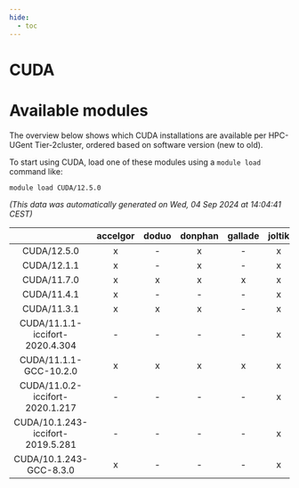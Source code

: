 ```yaml
---
hide:
  - toc
---
```


CUDA
====

# Available modules


The overview below shows which CUDA installations are available per HPC-UGent Tier-2cluster, ordered based on software version (new to old).

To start using CUDA, load one of these modules using a `module load` command like:

```shell
module load CUDA/12.5.0
```

*(This data was automatically generated on Wed, 04 Sep 2024 at 14:04:41 CEST)*  

| |accelgor|doduo|donphan|gallade|joltik|shinx|skitty|
| :---: | :---: | :---: | :---: | :---: | :---: | :---: | :---: |
|CUDA/12.5.0|x|-|x|-|x|-|-|
|CUDA/12.1.1|x|-|x|-|x|-|-|
|CUDA/11.7.0|x|x|x|x|x|-|x|
|CUDA/11.4.1|x|-|-|-|x|-|-|
|CUDA/11.3.1|x|x|x|-|x|-|x|
|CUDA/11.1.1-iccifort-2020.4.304|-|-|-|-|x|-|-|
|CUDA/11.1.1-GCC-10.2.0|x|x|x|x|x|-|x|
|CUDA/11.0.2-iccifort-2020.1.217|-|-|-|-|x|-|-|
|CUDA/10.1.243-iccifort-2019.5.281|-|-|-|-|x|-|-|
|CUDA/10.1.243-GCC-8.3.0|x|-|-|-|x|-|-|
